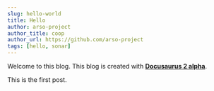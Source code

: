 ```yaml
---
slug: hello-world
title: Hello
author: arso-project
author_title: coop
author_url: https://github.com/arso-project
tags: [hello, sonar]
---
```


Welcome to this blog. This blog is created with [**Docusaurus 2 alpha**](https://v2.docusaurus.io/).

<!--truncate-->

This is the first post.
